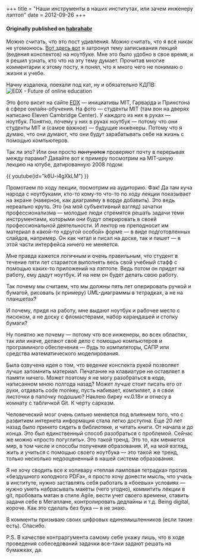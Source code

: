 +++
title = "Наши инструменты в наших институтах, или зачем инженеру лэптоп"
date = 2012-09-26
+++

#### Originally published on [habrahabr](https://habrahabr.ru/post/152259/)

Можно считать, что это пост удивления. Можно считать, что я всё никак не угомонюсь. [Вот здесь вот](http://habrahabr.ru/post/152116) я затронул тему записывания лекций (ведения конспектов) на ноутбуке. Мне это было удобно в свое время, и я решил узнать, кто что на эту тему думает. Прочитав многие комментарии к этому посту, я понял, что я много чего не понимаю о жизни и учебе.

Начну издалека, поехали под кат, ну и обязательно КДПВ:
![EDX - Future of online education](/img/future-of-online-education.png)

Это фото висит на сайте [EDX](https://www.edx.org/) — инициативы MIT, Гарварда и Принстона в сфере онлайн-обучения. На фото — студенты MIT (там вон на дверях написано Eleven Cambridge Center). У каждого из них в руках — ноутбук. Понятно, почему у них в руках ноутбук — потому что они студенты MIT и (самое важное) — будущие инженеры. Потому что я думаю, что они думают, что они будут зарабатывать себе на жизнь с помощью компьютеров.

Так ли это? Или они просто ~~понтуются~~ проверяют почту в перерывах между парами? Давайте вот к примеру посмотрим на MIT-шную лекцию на ютубе, датированную 2008 годом:

{{ youtube(id="k6U-i4gXkLM") }}

Промотаем по ходу лекции, посмотрим на аудиторию. Фак! Да там куча народа с ноутбуками, кто-то кому-то что-то по ходу лекции показывает на экране (наверное, как диаграмму в ворде добавить). Это ведь нереально круто. Это (на мой субъективный взгляд) зачатки профессионализма — молодые люди стремятся решать задачи теми инструментами, которыми они будут оперировать в своей профессиональной деятельности. И лектор не преподносит им материал в какой-то «другой особой» форме — в виде подготовленных слайдов, например. Он как читал и писал на доске, так и пишет — в этой части интерфейса ничего не меняется.

Мне правда кажется логичным и очень правильным, что студент в течение пяти лет старается выполнять весь свой учебный стафф с помощью каких-то приложений на лэптопе. Ведь потом он придет на работу, ему дадут ноутбук. И на нем он будет делать свою работу.

Так почему мы считаем, что мы должны пять лет оперировать ручкой и бумагой, рисовать (к примеру) UML-диаграммы в тетрадках, а не на планшетах?

И почему, придя на работу, мне выдают ноутбук и рабочее место с писюком, а не доску с фломастерами, набор карандашей и стопку бумаги?

Ну понятно же почему — потому что все инженеры, во всех областях, так или иначе, делают своё дело с помощью компьютеров и программного обеспечения — будь то компиляторы, САПР или средства математического моделирования.

Была озвучена идея о том, что ведение конспекта рукой позволяет лучше запомнить материал. Печатание на клавиатуре не оставляет в памяти ничего. Может поэтому я не могу разобраться в коде, написанном мною полгода назад? Может лучше стоит писать его от руки, отдавать code monkey, пусть набивает, компиляет, а я свои листочки в папочку подошью? Наклею бирку «v.0.18» и отнесу в комнату с табличкой Git. К черту сарказм.

Человеческий мозг очень сильно меняется под влиянием того, что с развитием интернета информация стала легко доступна. Еще 20 лет назад было принято сидеть в библиотеке, и читать книги. От начала и до конца. Это был единственный способ разобраться с проблемой. Сейчас же можно «просто погуглить». Это такой тренд. Это то, как меняется мир, в том числе и способы получения образования. И, на мой взгляд, жить и учиться с помощью своего ноутбука — это такой же тренд, только несколько недооцененный в нашей системе образования.

Я не хочу сводить все к холивару «теплая ламповая тетрадка» против «бездушного холодного PDFа», я просто хочу донести мысль, что учась в институте, нужно заставлять себя работать в «боевых» условиях — нужно уметь набрасывать макеты (чего угодно), коммитить лекции в git, пробовать матан в стиле Agile, вести учет своего времени, ставить задачи себе в Мегаплане, контролировать дедлайны и т.д. Being digital, короче. Как это сделать без бука — я не знаю.

В комменты призываю своих цифровых единомышленников (если такие есть). Спасибо.

P.S. В качестве контраргумента самому себе укажу лишь, что в ходе проведения собеседований задачки все-таки задают решать на бумажках, да.